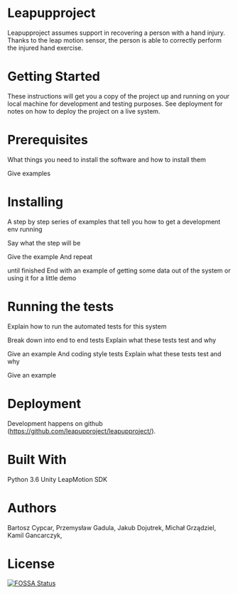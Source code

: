 # Leapupproject
Leapupproject assumes support in recovering a person with a hand injury.
Thanks to the leap motion sensor, the person is able to correctly perform the injured hand exercise. 

# Getting Started
These instructions will get you a copy of the project up and running on your local machine for development and testing purposes. See deployment for notes on how to deploy the project on a live system.

# Prerequisites
What things you need to install the software and how to install them

Give examples
# Installing
A step by step series of examples that tell you how to get a development env running

Say what the step will be

Give the example
And repeat

until finished
End with an example of getting some data out of the system or using it for a little demo

# Running the tests
Explain how to run the automated tests for this system

Break down into end to end tests
Explain what these tests test and why

Give an example
And coding style tests
Explain what these tests test and why

Give an example
# Deployment
Development happens on github (https://github.com/leapupproject/leapupproject/).

# Built With
Python 3.6
Unity
LeapMotion SDK

# Authors
Bartosz Cypcar,
Przemysław Gadula,
Jakub Dojutrek,
Michał Grządziel,
Kamil Gancarczyk,

# License
[![FOSSA Status](https://app.fossa.io/api/projects/git%2Bgithub.com%2Fleapupproject%2Fleapupproject.svg?type=large)](https://app.fossa.io/projects/git%2Bgithub.com%2Fleapupproject%2Fleapupproject?ref=badge_large)
